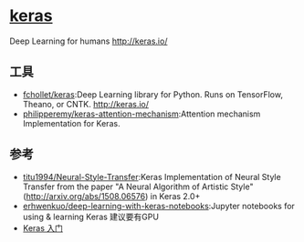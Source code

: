 # [keras](https://github.com/keras-team/keras)

Deep Learning for humans <http://keras.io/>

## 工具

* [fchollet/keras](https://github.com/fchollet/keras):Deep Learning library for Python. Runs on TensorFlow, Theano, or CNTK. <http://keras.io/>
* [philipperemy/keras-attention-mechanism](https://github.com/philipperemy/keras-attention-mechanism):Attention mechanism Implementation for Keras.

## 参考

* [titu1994/Neural-Style-Transfer](https://github.com/titu1994/Neural-Style-Transfer):Keras Implementation of Neural Style Transfer from the paper "A Neural Algorithm of Artistic Style" (<http://arxiv.org/abs/1508.06576>) in Keras 2.0+
* [erhwenkuo/deep-learning-with-keras-notebooks](https://github.com/erhwenkuo/deep-learning-with-keras-notebooks):Jupyter notebooks for using & learning Keras 建议要有GPU
* [Keras 入门](https://www.ibm.com/developerworks/cn/cognitive/library/cc-get-started-keras/index.html)
